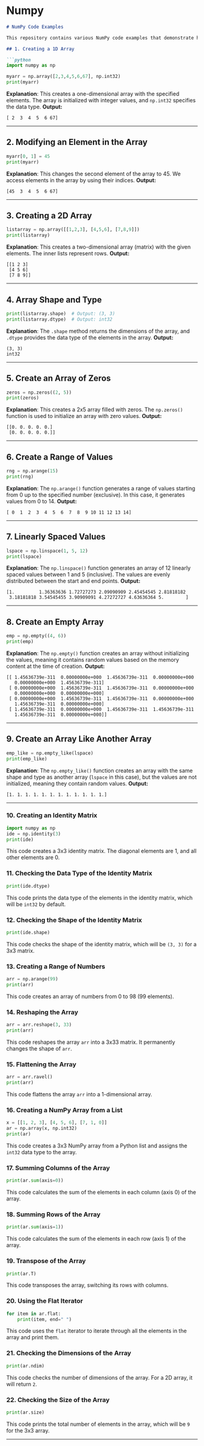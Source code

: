 # Numpy

```markdown
# NumPy Code Examples

This repository contains various NumPy code examples that demonstrate how to create and manipulate arrays using NumPy functions. Each code snippet is explained with the output.

## 1. Creating a 1D Array

```python
import numpy as np

myarr = np.array([2,3,4,5,6,67], np.int32)
print(myarr)
```
**Explanation**: This creates a one-dimensional array with the specified elements. The array is initialized with integer values, and `np.int32` specifies the data type.
**Output:**
```
[ 2  3  4  5  6 67]
```

---

## 2. Modifying an Element in the Array

```python
myarr[0, 1] = 45
print(myarr)
```
**Explanation**: This changes the second element of the array to 45. We access elements in the array by using their indices.
**Output:**
```
[45  3  4  5  6 67]
```

---

## 3. Creating a 2D Array

```python
listarray = np.array([[1,2,3], [4,5,6], [7,8,9]])
print(listarray)
```
**Explanation**: This creates a two-dimensional array (matrix) with the given elements. The inner lists represent rows.
**Output:**
```
[[1 2 3]
 [4 5 6]
 [7 8 9]]
```

---

## 4. Array Shape and Type

```python
print(listarray.shape)  # Output: (3, 3)
print(listarray.dtype)  # Output: int32
```
**Explanation**: The `.shape` method returns the dimensions of the array, and `.dtype` provides the data type of the elements in the array.
**Output:**
```
(3, 3)
int32
```

---

## 5. Create an Array of Zeros

```python
zeros = np.zeros((2, 5))
print(zeros)
```
**Explanation**: This creates a 2x5 array filled with zeros. The `np.zeros()` function is used to initialize an array with zero values.
**Output:**
```
[[0. 0. 0. 0. 0.]
 [0. 0. 0. 0. 0.]]
```

---

## 6. Create a Range of Values

```python
rng = np.arange(15)
print(rng)
```
**Explanation**: The `np.arange()` function generates a range of values starting from 0 up to the specified number (exclusive). In this case, it generates values from 0 to 14.
**Output:**
```
[ 0  1  2  3  4  5  6  7  8  9 10 11 12 13 14]
```

---

## 7. Linearly Spaced Values

```python
lspace = np.linspace(1, 5, 12)
print(lspace)
```
**Explanation**: The `np.linspace()` function generates an array of 12 linearly spaced values between 1 and 5 (inclusive). The values are evenly distributed between the start and end points.
**Output:**
```
[1.         1.36363636 1.72727273 2.09090909 2.45454545 2.81818182
 3.18181818 3.54545455 3.90909091 4.27272727 4.63636364 5.        ]
```

---

## 8. Create an Empty Array

```python
emp = np.empty((4, 6))
print(emp)
```
**Explanation**: The `np.empty()` function creates an array without initializing the values, meaning it contains random values based on the memory content at the time of creation.
**Output:**
```
[[ 1.45636739e-311  0.00000000e+000  1.45636739e-311  0.00000000e+000
   0.00000000e+000  1.45636739e-311]
 [ 0.00000000e+000  1.45636739e-311  1.45636739e-311  0.00000000e+000
   0.00000000e+000  0.00000000e+000]
 [ 0.00000000e+000  1.45636739e-311  1.45636739e-311  0.00000000e+000
   1.45636739e-311  0.00000000e+000]
 [ 1.45636739e-311  0.00000000e+000  1.45636739e-311  1.45636739e-311
   1.45636739e-311  0.00000000e+000]]
```

---

## 9. Create an Array Like Another Array

```python
emp_like = np.empty_like(lspace)
print(emp_like)
```
**Explanation**: The `np.empty_like()` function creates an array with the same shape and type as another array (`lspace` in this case), but the values are not initialized, meaning they contain random values.
**Output:**
```
[1. 1. 1. 1. 1. 1. 1. 1. 1. 1. 1. 1.]
```

---


### 10. **Creating an Identity Matrix**

```python
import numpy as np
ide = np.identity(3)
print(ide)
```

This code creates a 3x3 identity matrix. The diagonal elements are 1, and all other elements are 0.

### 11. **Checking the Data Type of the Identity Matrix**

```python
print(ide.dtype)
```

This code prints the data type of the elements in the identity matrix, which will be `int32` by default.

### 12. **Checking the Shape of the Identity Matrix**

```python
print(ide.shape)
```

This code checks the shape of the identity matrix, which will be `(3, 3)` for a 3x3 matrix.

### 13. **Creating a Range of Numbers**

```python
arr = np.arange(99)
print(arr)
```

This code creates an array of numbers from 0 to 98 (99 elements).

### 14. **Reshaping the Array**

```python
arr = arr.reshape(3, 33)
print(arr)
```

This code reshapes the array `arr` into a 3x33 matrix. It permanently changes the shape of `arr`.

### 15. **Flattening the Array**

```python
arr = arr.ravel()
print(arr)
```

This code flattens the array `arr` into a 1-dimensional array.

### 16. **Creating a NumPy Array from a List**

```python
x = [[1, 2, 3], [4, 5, 6], [7, 1, 0]]
ar = np.array(x, np.int32)
print(ar)
```

This code creates a 3x3 NumPy array from a Python list and assigns the `int32` data type to the array.

### 17. **Summing Columns of the Array**

```python
print(ar.sum(axis=0))
```

This code calculates the sum of the elements in each column (axis 0) of the array.

### 18. **Summing Rows of the Array**

```python
print(ar.sum(axis=1))
```

This code calculates the sum of the elements in each row (axis 1) of the array.

### 19. **Transpose of the Array**

```python
print(ar.T)
```

This code transposes the array, switching its rows with columns.

### 20. **Using the Flat Iterator**

```python
for item in ar.flat:
    print(item, end=" ")
```

This code uses the `flat` iterator to iterate through all the elements in the array and print them.

### 21. **Checking the Dimensions of the Array**

```python
print(ar.ndim)
```

This code checks the number of dimensions of the array. For a 2D array, it will return `2`.

### 22. **Checking the Size of the Array**

```python
print(ar.size)
```

This code prints the total number of elements in the array, which will be `9` for the 3x3 array.

---

